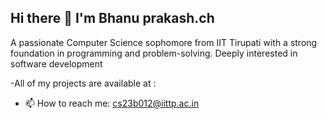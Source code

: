 ## Hi there 👋 I'm Bhanu prakash.ch


A passionate Computer Science sophomore from IIT Tirupati with a strong foundation in programming and problem-solving. Deeply interested in software development

-All of my projects are available at : 
- 📫 How to reach me: cs23b012@iittp.ac.in


<!--
**BhanuprakashCH10/BhanuprakashCH10** is a ✨ _special_ ✨ repository because its `README.md` (this file) appears on your GitHub profile.

Here are some ideas to get you started:

- 🔭 I’m currently working on ...
- 🌱 I’m currently learning ...
- 👯 I’m looking to collaborate on ...
- 🤔 I’m looking for help with ...
- 💬 Ask me about ...
- 📫 How to reach me: ...
- 😄 Pronouns: ...
- ⚡ Fun fact: ...
-->


